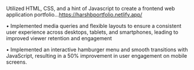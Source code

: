 Utilized HTML, CSS, and a hint of Javascript to create a frontend web application portfolio...https://harshbportfolio.netlify.app/

• Implemented media queries and flexible layouts to ensure a consistent user experience across desktops, tablets, and
smartphones, leading to improved viewer retention and engagement

• Implemented an interactive hamburger menu and smooth transitions with JavaScript, resulting in a 50% improvement in
user engagement on mobile screens.
